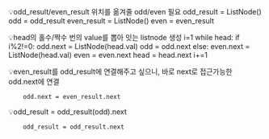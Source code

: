 
:bulb:odd_result/even_result 위치를 옮겨줄 odd/even 필요
        odd_result = ListNode()
        odd = odd_result 
        even_result = ListNode()
        even = even_result 
        
:bulb:head의 홀수/짝수 번의 value를 뽑아 잇는 listnode 생성
         i=1
        while head:
            if i%2!=0:
                odd.next = ListNode(head.val)
                odd = odd.next 
            else:
                even.next = ListNode(head.val)
                even = even.next
            head = head.next
            i+=1


:bulb:even_result를 odd_result에 연결해주고 싶으니, 바로 next로 접근가능한 odd.next에 연결

        odd.next = even_result.next 
     
:bulb:odd_result = odd_result(odd).next

        odd_result = odd_result.next




